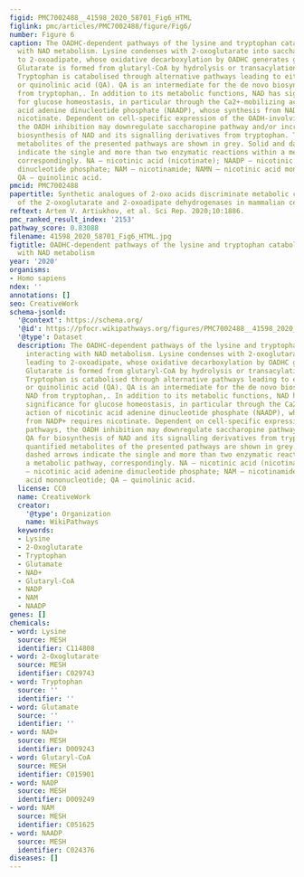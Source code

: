 ```yaml
---
figid: PMC7002488__41598_2020_58701_Fig6_HTML
figlink: pmc/articles/PMC7002488/figure/Fig6/
number: Figure 6
caption: The OADHC-dependent pathways of the lysine and tryptophan catabolism, interacting
  with NAD metabolism. Lysine condenses with 2-oxoglutarate into saccharopine leading
  to 2-oxoadipate, whose oxidative decarboxylation by OADHC generates glutaryl-CoA.
  Glutarate is formed from glutaryl-CoA by hydrolysis or transacylation reactions.
  Tryptophan is catabolised through alternative pathways leading to either 2-oxoadipate
  or quinolinic acid (QA). QA is an intermediate for the de novo biosynthesis of NAD
  from tryptophan,. In addition to its metabolic functions, NAD has signalling significance
  for glucose homeostasis, in particular through the Ca2+-mobilizing action of nicotinic
  acid adenine dinucleotide phosphate (NAADP), whose synthesis from NADP+ requires
  nicotinate. Dependent on cell-specific expression of the OADH-involving pathways,
  the OADH inhibition may downregulate saccharopine pathway and/or increase QA for
  biosynthesis of NAD and its signalling derivatives from tryptophan. The quantified
  metabolites of the presented pathways are shown in grey. Solid and dashed arrows
  indicate the single and more than two enzymatic reactions within a metabolic pathway,
  correspondingly. NA – nicotinic acid (nicotinate); NAADP – nicotinic acid adenine
  dinucleotide phosphate; NAM – nicotinamide; NAMN – nicotinic acid mononucleotide;
  QA – quinolinic acid.
pmcid: PMC7002488
papertitle: Synthetic analogues of 2-oxo acids discriminate metabolic contribution
  of the 2-oxoglutarate and 2-oxoadipate dehydrogenases in mammalian cells and tissues.
reftext: Artem V. Artiukhov, et al. Sci Rep. 2020;10:1886.
pmc_ranked_result_index: '2153'
pathway_score: 0.83088
filename: 41598_2020_58701_Fig6_HTML.jpg
figtitle: OADHC-dependent pathways of the lysine and tryptophan catabolism, interacting
  with NAD metabolism
year: '2020'
organisms:
- Homo sapiens
ndex: ''
annotations: []
seo: CreativeWork
schema-jsonld:
  '@context': https://schema.org/
  '@id': https://pfocr.wikipathways.org/figures/PMC7002488__41598_2020_58701_Fig6_HTML.html
  '@type': Dataset
  description: The OADHC-dependent pathways of the lysine and tryptophan catabolism,
    interacting with NAD metabolism. Lysine condenses with 2-oxoglutarate into saccharopine
    leading to 2-oxoadipate, whose oxidative decarboxylation by OADHC generates glutaryl-CoA.
    Glutarate is formed from glutaryl-CoA by hydrolysis or transacylation reactions.
    Tryptophan is catabolised through alternative pathways leading to either 2-oxoadipate
    or quinolinic acid (QA). QA is an intermediate for the de novo biosynthesis of
    NAD from tryptophan,. In addition to its metabolic functions, NAD has signalling
    significance for glucose homeostasis, in particular through the Ca2+-mobilizing
    action of nicotinic acid adenine dinucleotide phosphate (NAADP), whose synthesis
    from NADP+ requires nicotinate. Dependent on cell-specific expression of the OADH-involving
    pathways, the OADH inhibition may downregulate saccharopine pathway and/or increase
    QA for biosynthesis of NAD and its signalling derivatives from tryptophan. The
    quantified metabolites of the presented pathways are shown in grey. Solid and
    dashed arrows indicate the single and more than two enzymatic reactions within
    a metabolic pathway, correspondingly. NA – nicotinic acid (nicotinate); NAADP
    – nicotinic acid adenine dinucleotide phosphate; NAM – nicotinamide; NAMN – nicotinic
    acid mononucleotide; QA – quinolinic acid.
  license: CC0
  name: CreativeWork
  creator:
    '@type': Organization
    name: WikiPathways
  keywords:
  - Lysine
  - 2-Oxoglutarate
  - Tryptophan
  - Glutamate
  - NAD+
  - Glutaryl-CoA
  - NADP
  - NAM
  - NAADP
genes: []
chemicals:
- word: Lysine
  source: MESH
  identifier: C114808
- word: 2-Oxoglutarate
  source: MESH
  identifier: C029743
- word: Tryptophan
  source: ''
  identifier: ''
- word: Glutamate
  source: ''
  identifier: ''
- word: NAD+
  source: MESH
  identifier: D009243
- word: Glutaryl-CoA
  source: MESH
  identifier: C015901
- word: NADP
  source: MESH
  identifier: D009249
- word: NAM
  source: MESH
  identifier: C051625
- word: NAADP
  source: MESH
  identifier: C024376
diseases: []
---
```


